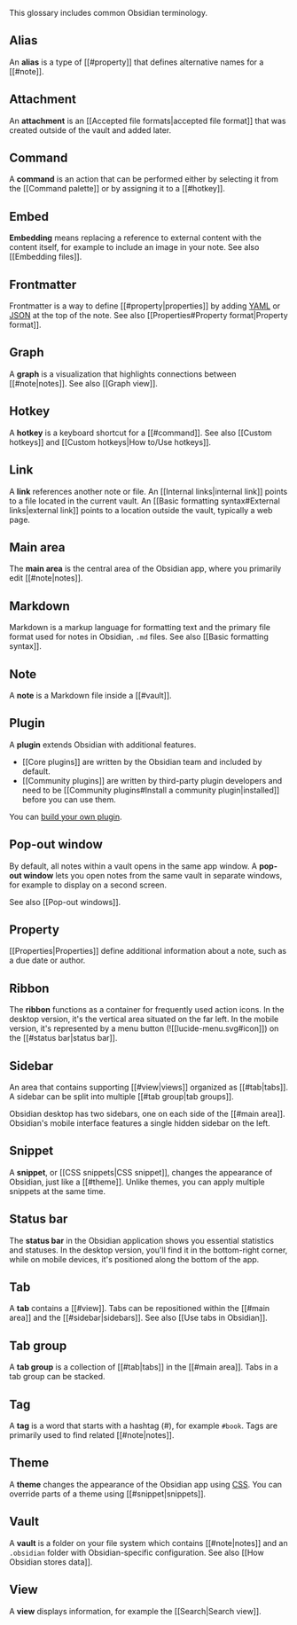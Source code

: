 This glossary includes common Obsidian terminology.

## Alias

An **alias** is a type of [[#property]] that defines alternative names for a [[#note]].

## Attachment

An **attachment** is an [[Accepted file formats|accepted file format]] that was created outside of the vault and added later.

## Command

A **command** is an action that can be performed either by selecting it from the [[Command palette]] or by assigning it to a [[#hotkey]].

## Embed

**Embedding** means replacing a reference to external content with the content itself, for example to include an image in your note. See also [[Embedding files]].

## Frontmatter

Frontmatter is a way to define [[#property|properties]] by adding [YAML](https://yaml.org/) or [JSON](https://www.json.org/) at the top of the note. See also [[Properties#Property format|Property format]].

## Graph

A **graph** is a visualization that highlights connections between [[#note|notes]]. See also [[Graph view]].

## Hotkey

A **hotkey** is a keyboard shortcut for a [[#command]]. See also [[Custom hotkeys]] and [[Custom hotkeys|How to/Use hotkeys]].

## Link

A **link** references another note or file. An [[Internal links|internal link]] points to a file located in the current vault. An [[Basic formatting syntax#External links|external link]] points to a location outside the vault, typically a web page.

## Main area

The **main area** is the central area of the Obsidian app, where you primarily edit [[#note|notes]].

## Markdown

Markdown is a markup language for formatting text and the primary file format used for notes in Obsidian, `.md` files. See also [[Basic formatting syntax]].

## Note

A **note** is a Markdown file inside a [[#vault]].

## Plugin

A **plugin** extends Obsidian with additional features.

- [[Core plugins]] are written by the Obsidian team and included by default.
- [[Community plugins]] are written by third-party plugin developers and need to be [[Community plugins#Install a community plugin|installed]] before you can use them.

You can [build your own plugin](https://docs.obsidian.md/Plugins/Getting+started/Build+a+plugin).

## Pop-out window

By default, all notes within a vault opens in the same app window. A **pop-out window** lets you open notes from the same vault in separate windows, for example to display on a second screen.

See also [[Pop-out windows]].

## Property

[[Properties|Properties]] define additional information about a note, such as a due date or author.

## Ribbon

The **ribbon** functions as a container for frequently used action icons. In the desktop version, it's the vertical area situated on the far left. In the mobile version, it's represented by a menu button (![[lucide-menu.svg#icon]]) on the [[#status bar|status bar]].
## Sidebar

An area that contains supporting [[#view|views]] organized as [[#tab|tabs]]. A sidebar can be split into multiple [[#tab group|tab groups]]. 

Obsidian desktop has two sidebars, one on each side of the [[#main area]]. Obsidian's mobile interface features a single hidden sidebar on the left.

## Snippet

A **snippet**, or [[CSS snippets|CSS snippet]], changes the appearance of Obsidian, just like a [[#theme]]. Unlike themes, you can apply multiple snippets at the same time.

## Status bar

The **status bar** in the Obsidian application shows you essential statistics and statuses. In the desktop version, you'll find it in the bottom-right corner, while on mobile devices, it's positioned along the bottom of the app.


## Tab

A **tab** contains a [[#view]]. Tabs can be repositioned within the [[#main area]] and the [[#sidebar|sidebars]]. See also [[Use tabs in Obsidian]].

## Tab group

A **tab group** is a collection of [[#tab|tabs]] in the [[#main area]]. Tabs in a tab group can be stacked.

## Tag

A **tag** is a word that starts with a hashtag (#), for example `#book`. Tags are primarily used to find related [[#note|notes]].

## Theme

A **theme** changes the appearance of the Obsidian app using [CSS](https://developer.mozilla.org/en-US/docs/Web/CSS). You can override parts of a theme using [[#snippet|snippets]].

## Vault

A **vault** is a folder on your file system which contains [[#note|notes]] and an `.obsidian` folder with Obsidian-specific configuration. See also [[How Obsidian stores data]].

## View

A **view** displays information, for example the [[Search|Search view]].
